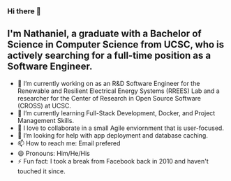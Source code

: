 ### Hi there 👋

## I'm Nathaniel, a graduate with a Bachelor of Science in Computer Science from UCSC, who is actively searching for a full-time position as a Software Engineer.
- 🔭 I’m currently working on as an R&D Software Engineer for the Renewable and Resilient Electrical Energy Systems (RREES) Lab 
and a researcher for the Center of Research in Open Source Software (CROSS) at UCSC.
- 🌱 I’m currently learning Full-Stack Development, Docker, and Project Management Skills.
- 👯 I love to collaborate in a small Agile enviornment that is user-focused.
- 🤔 I’m looking for help with app deployment and database caching.
- 📫 How to reach me: Email prefered
- 😄 Pronouns: Him/He/His
- ⚡ Fun fact: I took a break from Facebook back in 2010 and haven't touched it since.

<!--
**ntjandra/ntjandra** is a ✨ _special_ ✨ repository because its `README.md` (this file) appears on your GitHub profile.

Here are some ideas to get you started:

- 🔭 I’m currently working on ...
- 🌱 I’m currently learning ...
- 👯 I’m looking to collaborate on ...
- 🤔 I’m looking for help with ...
- 💬 Ask me about ...
- 📫 How to reach me: ...
- 😄 Pronouns: ...
- ⚡ Fun fact: ...
-->
